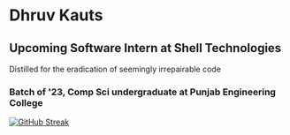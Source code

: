 # Dhruv Kauts
## Upcoming Software Intern at Shell Technologies
Distilled for the eradication of seemingly irrepairable code
### Batch of '23, Comp Sci undergraduate at Punjab Engineering College 

[![GitHub Streak](https://streak-stats.demolab.com/?user=DhruvKauts2&theme=dark)](https://git.io/streak-stats)
<!--
**DhruvKauts2/DhruvKauts2** is a ✨ _special_ ✨ repository because its `README.md` (this file) appears on your GitHub profile.

Here are some ideas to get you started:

- 🔭 I’m currently working on ...
- 🌱 I’m currently learning ...
- 👯 I’m looking to collaborate on ...
- 🤔 I’m looking for help with ...
- 💬 Ask me about ...
- 📫 How to reach me: ...
- 😄 Pronouns: ...
- ⚡ Fun fact: ...
-->

